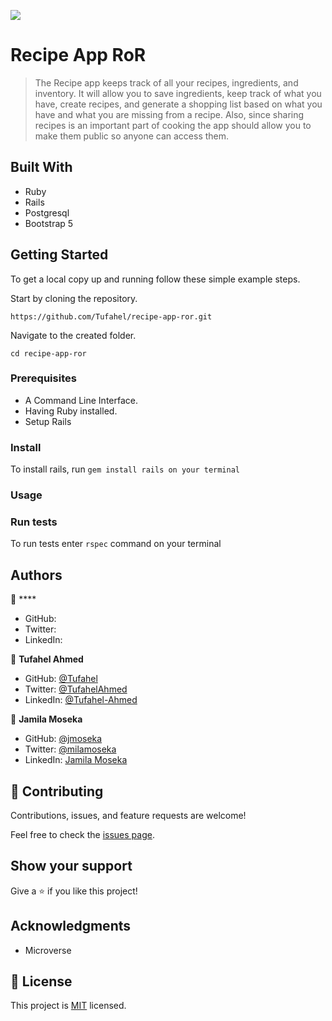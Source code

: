 ![](https://img.shields.io/badge/Microverse-blueviolet)

# Recipe App RoR

> The Recipe app keeps track of all your recipes, ingredients, and inventory. It will allow you to save ingredients, keep track of what you have, create recipes, and generate a shopping list based on what you have and what you are missing from a recipe. Also, since sharing recipes is an important part of cooking the app should allow you to make them public so anyone can access them.


## Built With

- Ruby
- Rails
- Postgresql
- Bootstrap 5

## Getting Started


To get a local copy up and running follow these simple example steps.

Start by cloning the repository.

`https://github.com/Tufahel/recipe-app-ror.git`

Navigate to the created folder.

`cd recipe-app-ror`

### Prerequisites

- A Command Line Interface.
- Having Ruby installed.
- Setup Rails

### Install

To install rails, run `gem install rails on your terminal`

### Usage

### Run tests

To run tests enter `rspec` command on your terminal

## Authors

👤 ****

- GitHub:
- Twitter:  
- LinkedIn: 

👤 **Tufahel Ahmed**

- GitHub: [@Tufahel](https://github.com/Tufahel)
- Twitter: [@TufahelAhmed](https://twitter.com/TufahelAhmed)
- LinkedIn: [@Tufahel-Ahmed](https://www.linkedin.com/in/tufahel-ahmed/)

👤 **Jamila Moseka**

- GitHub: [@jmoseka](https://github.com/jmoseka)
- Twitter: [@milamoseka](https://twitter.com/milamoseka)
- LinkedIn: [Jamila Moseka](https://linkedin.com/in/jamila-moseka)

## 🤝 Contributing

Contributions, issues, and feature requests are welcome!

Feel free to check the [issues page](../../issues/).

## Show your support

Give a ⭐️ if you like this project!

## Acknowledgments

- Microverse

## 📝 License

This project is [MIT](./MIT.md) licensed.